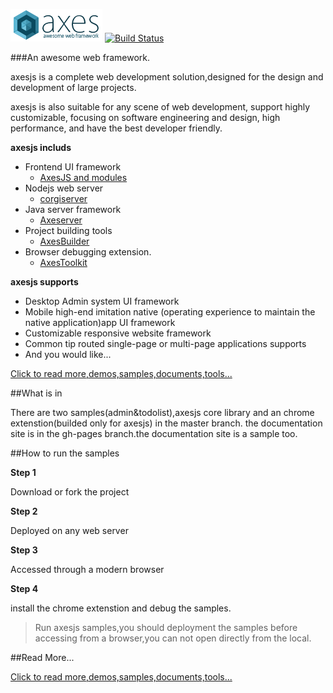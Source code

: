 ![axesjs](https://github.com/hou80houzhu/axesjs/raw/gh-pages/packet/opensite/pc/style/images/logo2.png) [![Build Status](https://travis-ci.org/hou80houzhu/axesjs.svg?branch=master)](https://travis-ci.org/hou80houzhu/axesjs)

###An awesome web framework.

axesjs is a complete web development solution,designed for the design and development of large projects.

axesjs is also suitable for any scene of web development, support highly customizable, focusing on software engineering and design, high performance, and have the best developer friendly. 

**axesjs includs**
 
- Frontend UI framework
  - [AxesJS and modules](http://axesjs.org "AxesJS and modules")
- Nodejs web server 
  - [corgiserver](https://github.com/hou80houzhu/corgiserver "corgiserver")
- Java server framework
  - [Axeserver](https://github.com/hou80houzhu/axeserver "Axeserver")
- Project building tools
  - [AxesBuilder](https://github.com/hou80houzhu/axesbuilder "AxesBuilder")
- Browser debugging extension.
  - [AxesToolkit](https://github.com/hou80houzhu/axestoolkit "AxesToolkit")

**axesjs supports**

- Desktop Admin system UI framework
- Mobile high-end imitation native (operating experience to maintain the native application)app UI framework
- Customizable responsive website framework
- Common tip routed single-page or multi-page applications supports
- And you would like...


[Click to read more,demos,samples,documents,tools...](http://axesjs.org/ "Read More,Demos,Documents")


##What is in

There are two samples(admin&todolist),axesjs core library and an chrome    extenstion(builded only for axesjs) in the master branch. the documentation site is in the gh-pages branch.the documentation site is a sample too.

##How to run the samples

**Step 1**

Download or fork the project

**Step 2**

Deployed on any web server

**Step 3**

Accessed through a modern browser

**Step 4**

install the chrome extenstion and debug the samples.

> Run axesjs samples,you should deployment the samples before accessing from a browser,you can not open directly from the local.

##Read More...

[Click to read more,demos,samples,documents,tools...](http://axesjs.org/ "Read More,Demos,Documents")